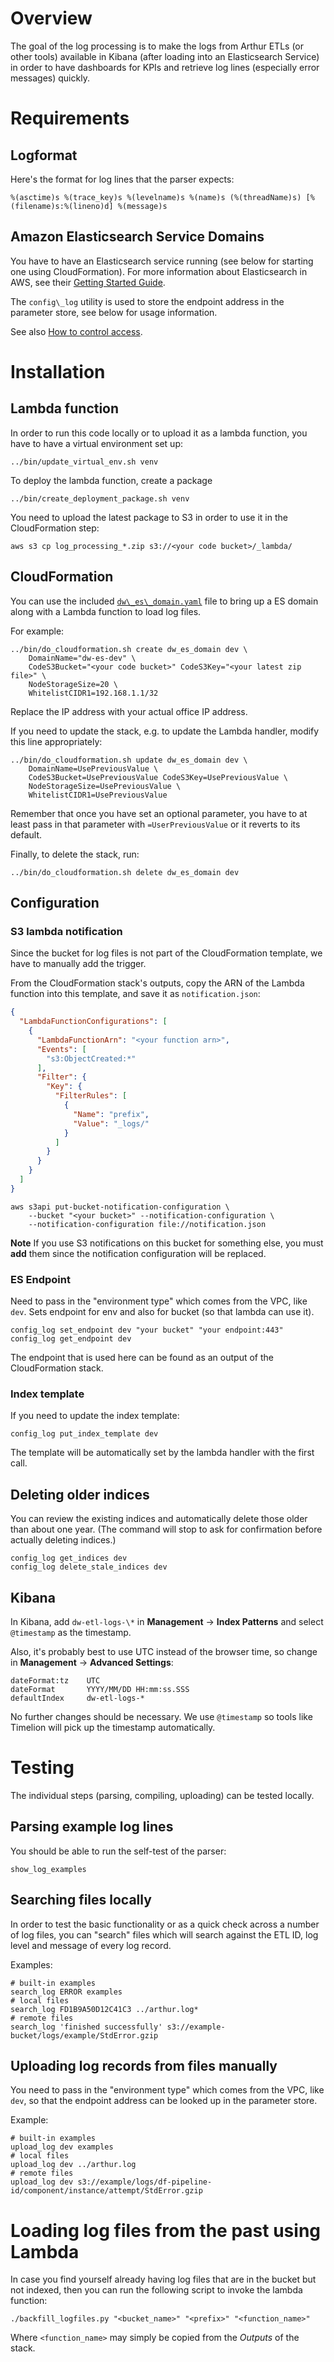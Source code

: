 # Overview

The goal of the log processing is to make the logs from Arthur ETLs (or other tools)
available in Kibana (after loading into an Elasticsearch Service) in order to have dashboards
for KPIs and retrieve log lines (especially error messages) quickly.

# Requirements

## Logformat

Here's the format for log lines that the parser expects:
```
%(asctime)s %(trace_key)s %(levelname)s %(name)s (%(threadName)s) [%(filename)s:%(lineno)d] %(message)s
```

## Amazon Elasticsearch Service Domains

You have to have an Elasticsearch service running (see below for starting one using CloudFormation).
For more information about Elasticsearch in AWS, see their [Getting Started Guide].

[Getting Started Guide]: http://docs.aws.amazon.com/elasticsearch-service/latest/developerguide/es-gsg.html

The `config\_log` utility is used to store the endpoint address in the parameter store, see below for usage information.

See also [How to control access].

[How to control access]: https://aws.amazon.com/blogs/security/how-to-control-access-to-your-amazon-elasticsearch-service-domain/

# Installation

## Lambda function

In order to run this code locally or to upload it as a lambda function, you have to have a
virtual environment set up:
```shell
../bin/update_virtual_env.sh venv
```

To deploy the lambda function, create a package
```shell
../bin/create_deployment_package.sh venv
```

You need to upload the latest package to S3 in order to use it in the CloudFormation step:
```shell
aws s3 cp log_processing_*.zip s3://<your code bucket>/_lambda/
```

## CloudFormation

You can use the included [`dw\_es\_domain.yaml`](./dw_es_domain.yaml) file
to bring up a ES domain along with a Lambda function to load log files.

For example:
```shell
../bin/do_cloudformation.sh create dw_es_domain dev \
    DomainName="dw-es-dev" \
    CodeS3Bucket="<your code bucket>" CodeS3Key="<your latest zip file>" \
    NodeStorageSize=20 \
    WhitelistCIDR1=192.168.1.1/32
```
Replace the IP address with your actual office IP address.

If you need to update the stack, e.g. to update the Lambda handler, modify this line appropriately:
```shell
../bin/do_cloudformation.sh update dw_es_domain dev \
    DomainName=UsePreviousValue \
    CodeS3Bucket=UsePreviousValue CodeS3Key=UsePreviousValue \
    NodeStorageSize=UsePreviousValue \
    WhitelistCIDR1=UsePreviousValue
```
Remember that once you have set an optional parameter, you have to at least pass in that parameter
with `=UserPreviousValue` or it reverts to its default.

Finally, to delete the stack, run:
```shell
../bin/do_cloudformation.sh delete dw_es_domain dev
```

## Configuration

### S3 lambda notification

Since the bucket for log files is not part of the CloudFormation template, we have to manually add the trigger.

From the CloudFormation stack's outputs, copy the ARN of the Lambda function into this template,
and save it as `notification.json`:

```json
{
  "LambdaFunctionConfigurations": [
    {
      "LambdaFunctionArn": "<your function arn>",
      "Events": [
        "s3:ObjectCreated:*"
      ],
      "Filter": {
        "Key": {
          "FilterRules": [
            {
              "Name": "prefix",
              "Value": "_logs/"
            }
          ]
        }
      }
    }
  ]
}
```

```shell
aws s3api put-bucket-notification-configuration \
    --bucket "<your bucket>" --notification-configuration \
    --notification-configuration file://notification.json
```

**Note** If you use S3 notifications on this bucket for something else, you must **add** them since the
notification configuration will be replaced.

### ES Endpoint

Need to pass in the "environment type" which comes from the VPC, like `dev`.
Sets endpoint for env and also for bucket (so that lambda can use it).

```shell
config_log set_endpoint dev "your bucket" "your endpoint:443"
config_log get_endpoint dev
```
The endpoint that is used here can be found as an output of the CloudFormation stack.

### Index template

If you need to update the index template:

```shell
config_log put_index_template dev
```
The template will be automatically set by the lambda handler with the first call.

## Deleting older indices

You can review the existing indices and automatically delete those older than about one
year. (The command will stop to ask for confirmation before actually deleting indices.)

```shell
config_log get_indices dev
config_log delete_stale_indices dev
```

## Kibana

In Kibana, add `dw-etl-logs-\*` in **Management** -> **Index Patterns** and select `@timestamp` as the timestamp.

Also, it's probably best to use UTC instead of the browser time, so change in **Management** -> **Advanced Settings**:
```text
dateFormat:tz    UTC
dateFormat       YYYY/MM/DD HH:mm:ss.SSS
defaultIndex     dw-etl-logs-*
```

No further changes should be necessary.
We use `@timestamp` so tools like Timelion will pick up the timestamp automatically.

# Testing

The individual steps (parsing, compiling, uploading) can be tested locally.

## Parsing example log lines

You should be able to run the self-test of the parser:
```shell
show_log_examples
```

## Searching files locally

In order to test the basic functionality or as a quick check across a number of log files,
you can "search" files which will search against the ETL ID, log level and message of every log record.

Examples:
```shell
# built-in examples
search_log ERROR examples
# local files
search_log FD1B9A50D12C41C3 ../arthur.log*
# remote files
search_log 'finished successfully' s3://example-bucket/logs/example/StdError.gzip
```

## Uploading log records from files manually

You need to pass in the "environment type" which comes from the VPC, like `dev`,
so that the endpoint address can be looked up in the parameter store.

Example:
```shell
# built-in examples
upload_log dev examples
# local files
upload_log dev ../arthur.log
# remote files
upload_log dev s3://example/logs/df-pipeline-id/component/instance/attempt/StdError.gzip
```

# Loading log files from the past using Lambda

In case you find yourself already having log files that are in the bucket but not indexed,
then you can run the following script to invoke the lambda function:

```shell
./backfill_logfiles.py "<bucket_name>" "<prefix>" "<function_name>"
```
Where `<function_name>` may simply be copied from the _Outputs_ of the stack.
